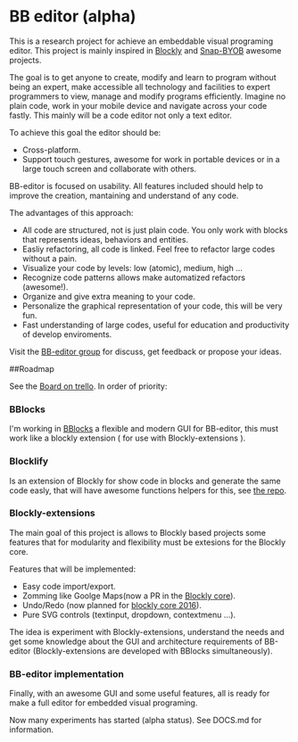# BB editor (alpha)

This is a research project for achieve an embeddable visual programing editor. This project is mainly inspired in [Blockly][blockly-git] and [Snap-BYOB][snap-git] awesome projects.

The goal is to get anyone to create, modify and learn to program without being an expert, make accessible all technology and facilities to expert programmers to view, manage and modify programs efficiently. Imagine no plain code, work in your mobile device and navigate across your code fastly. This mainly will be a code editor not only a text editor.

To achieve this goal the editor should be:

- Cross-platform.
- Support touch gestures, awesome for work in portable devices or in a large touch screen and collaborate with others.

BB-editor is focused on usability. All features included should help to improve the creation, mantaining and understand of any code.

The advantages of this approach:

- All code are structured, not is just plain code. You only work with blocks that represents ideas, behaviors and entities.
- Easliy refactoring, all code is linked. Feel free to refactor large codes without a pain.
- Visualize your code by levels: low (atomic), medium, high ...
- Recognize code patterns allows make automatized refactors (awesome!).
- Organize and give extra meaning to your code.
- Personalize the graphical representation of your code, this will be very fun.
- Fast understanding of large codes, useful for education and productivity of develop enviroments.

Visit the [BB-editor group][BB-editor-group] for discuss, get feedback or propose your ideas.

[BB-editor-group]: https://groups.google.com/forum/#!forum/bb-editor
[blockly-git]: https://github.com/google/blockly
[snap-git]: https://github.com/jmoenig/Snap--Build-Your-Own-Blocks

##Roadmap

See the [Board on trello][BB-editor-trello]. In order of priority:

[BB-editor-trello]: https://trello.com/b/B7bNibhe/bb-editor

### BBlocks

I'm working in [BBlocks][BBlocks-git] a flexible and modern GUI for BB-editor, this must work like a blockly extension ( for use with Blockly-extensions ).

[BBlocks-git]: https://github.com/carloslfu/BBlocks.js

### Blocklify

Is an extension of Blockly for show code in blocks and generate the same code easly, that will have awesome functions helpers for this, see [the repo][blocklify-git].

[blocklify-git]: https://github.com/carloslfu/blocklify

### Blockly-extensions

The main goal of this project is allows to Blockly based projects some features that for modularity and flexibility must be extesions for the Blockly core.

Features that will be implemented:

- Easy code import/export.
- Zomming like Goolge Maps(now a PR in the [Blockly core](https://github.com/google/blockly/pull/125)).
- Undo/Redo (now planned for [blockly core 2016](https://docs.google.com/document/d/1KyF6X7yrc3phPqLGzpPdngLMMzZ0jvXOFK5W43IAwbY/mobilebasic)).
- Pure SVG controls (textinput, dropdown, contextmenu ...).

The idea is experiment with Blockly-extensions, understand the needs and get some knowledge about the GUI and architecture requirements of BB-editor (Blockly-extensions are developed with BBlocks simultaneously).


### BB-editor implementation

Finally, with an awesome GUI and some useful features, all is ready for make a full editor for embedded visual programing.

Now many experiments has started (alpha status). See DOCS.md for information.
